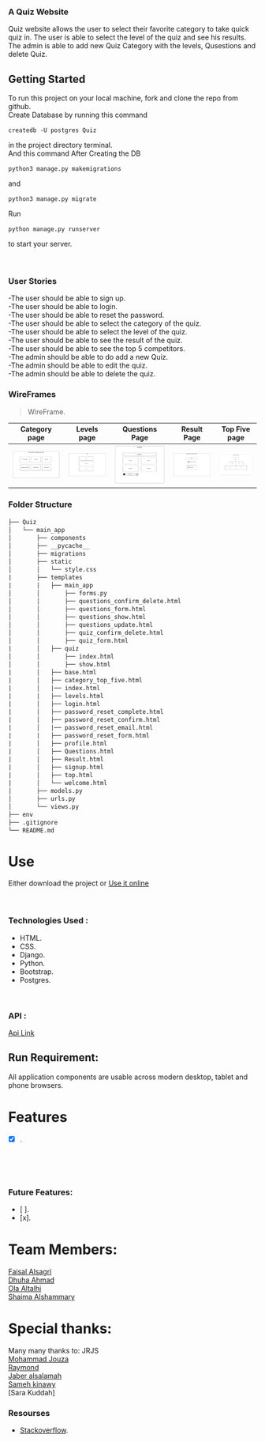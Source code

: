 ### A Quiz Website
Quiz website allows the user to select their favorite category to take quick quiz in. 
The user is able to select the level of the quiz and see his results.
The admin is able to add new Quiz Category with the levels, Qusestions and delete Quiz.
<br>

## Getting Started
To run this project on your local machine, fork and clone the repo from github. <br>
Create Database by running this command 
```
createdb -U postgres Quiz
```
in the project directory terminal.<br>
And this command After Creating the DB
```
python3 manage.py makemigrations
``` 
and 
```
python3 manage.py migrate
```
Run 
```
python manage.py runserver
```
to start your server.<br>
<br><br>


### User Stories 
-The user should be able to sign up. <br>
-The user should be able to login. <br>
-The user should be able to reset the password.<br>
-The user should be able to select the category of the quiz.<br>
-The user should be able to select the level of the quiz.<br>
-The user should be able to see the result of the quiz.<br>
-The user should be able to see the top 5 competitors.<br>
-The admin should be able to do add a new Quiz.<br>
-The admin should be able to edit the quiz.<br>
-The admin should be able to delete the quiz.<br>


### WireFrames
> WireFrame.

| Category page      | Levels page      | Questions Page      | Result Page      | Top Five page      
|------------|-------------|------------|-------------|------------
|<img src = "Images/categeory.jpeg" > | <img src = "Images/levels.jpeg" width="100%">| <img src = "Images/questions.jpeg" width="100%"> | <img src = "Images/result.jpeg" width="100%"> | <img src = "Images/Top Five.jpeg" width="100%">



### Folder Structure 
```
├── Quiz
│   └── main_app
│       ├── components
│       ├── __pycache__
│       ├── migrations
│       ├── static
│       │   └── style.css
|       ├── templates
|       |   ├── main_app  
│       │       ├── forms.py
│       │       ├── questions_confirm_delete.html
│       │       ├── questions_form.html
│       │       ├── questions_show.html
│       │       ├── questions_update.html
│       │       ├── quiz_confirm_delete.html
│       │       ├── quiz_form.html           
|       │   ├── quiz    
│       │       ├── index.html
│       │       ├── show.html          
|       │   ├── base.html             
|       │   ├── category_top_five.html           
|       │   |── index.html
|       |   ├── levels.html            
|       │   ├── login.html             
|       │   ├── password_reset_complete.html             
|       │   ├── password_reset_confirm.html      
|       │   |── password_reset_email.html
|       |   ├── password_reset_form.html           
|       │   ├── profile.html           
|       │   ├── Questions.html             
|       │   ├── Result.html      
|       │   ├── signup.html  
|       │   ├── top.html   
|       │   └── welcome.html
│       ├── models.py
│       ├── urls.py
│       └── views.py
├── env
├── .gitignore
└── README.md
```
# Use
Either download the project or [Use it online]()
<br><br><br>

### Technologies Used :
- HTML.
- CSS.
- Django. 
- Python. 
- Bootstrap.
- Postgres.
<br>

### API :
[Api Link](https://opentdb.com/api_config.php)

## Run Requirement:
All application components are usable across modern desktop, tablet and phone browsers.
<br>


# Features
- [x] .

<br><br><br>


### Future Features: 
- [ ]. 
- [x]. 


# Team Members:

[Faisal Alsagri](https://git.generalassemb.ly/faisalabdulaziz)\
[Dhuha Ahmad](https://git.generalassemb.ly/dhuhaahmad)\
[Ola Altalhi](https://git.generalassemb.ly/olaaltalhi)\
[Shaima Alshammary](https://git.generalassemb.ly/shaimacs)

# Special thanks:

Many many thanks to: JRJS\
[Mohammad Jouza](https://git.generalassemb.ly/MohammadJouza)\
[Raymond](https://git.generalassemb.ly/raymond)\
[Jaber alsalamah](https://git.generalassemb.ly/jaberalsalamah)\
[Sameh kinawy](https://git.generalassemb.ly/samehkinawy)\
[Sara Kuddah]


### Resourses 
- [Stackoverflow](https://stackoverflow.com/).
